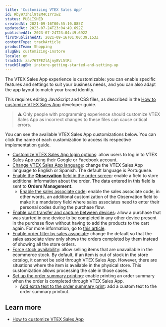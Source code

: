 ```yaml
---
title: 'Customizing VTEX Sales App'
id: Rby973h1l9tEM4C1YrzwZ
status: PUBLISHED
createdAt: 2021-09-16T00:55:10.885Z
updatedAt: 2023-07-24T23:04:49.692Z
publishedAt: 2023-07-24T23:04:49.692Z
firstPublishedAt: 2021-09-16T01:00:39.153Z
contentType: trackArticle
productTeam: Shopping
slugEN: customizing-instore
locale: en
trackId: zav76TFEZlAjnyBVL5tRc
trackSlugEN: instore-getting-started-and-setting-up
---
```


The VTEX Sales App experience is customizable: you can enable specific features and settings to suit your business needs, and you can also adapt the app layout to match your brand identity.

This requires editing JavaScript and CSS files, as described in the [How to customize VTEX Sales App](https://developers.vtex.com/docs/guides/how-to-customize-vtex-sales-app) developer guide.

> ⚠️ Only people with programming experience should customize VTEX Sales App as incorrect changes to these files can cause critical errors.

You can see the available VTEX Sales App customizations below. You can click the name of each customization to access its respective implementation guide.

* [Customize VTEX Sales App login options](https://developers.vtex.com/docs/guides/how-to-customize-vtex-sales-app#list-of-customizations): allow users to log in to VTEX Sales App using their Google or Facebook account. 
* [Change VTEX Sales App language](https://developers.vtex.com/docs/guides/change-vtex-sales-app-language): change the VTEX Sales App language to English or Spanish. The default language is Portuguese.
* [Enable the](https://developers.vtex.com/vtex-rest-api/docs/enable-the-remarks-field-in-the-order-screen) **[Observation](https://developers.vtex.com/vtex-rest-api/docs/enable-the-remarks-field-in-the-order-screen)** [field in the order screen](https://developers.vtex.com/vtex-rest-api/docs/enable-the-remarks-field-in-the-order-screen): enable a field to store additional information about the order. The data entered in this field is sent to **Orders Management**.
    * [Enable the sales associate code](https://developers.vtex.com/vtex-rest-api/docs/sales-associate-code): enable the sales associate code, in other words, an additional customization of the Observation field to make it a mandatory field where sales associates need to enter their personal codes during the purchase flow.
* [Enable cart transfer and capture between devices](https://developers.vtex.com/vtex-rest-api/docs/enable-cart-transfer-between-devices): allow a purchase that was started in one device to be completed in any other device present in the purchase flow without having to add the products to the cart again.  For more information, go to [this article](https://help.vtex.com/pt/tracks/instore-usando-o-app--4BYzQIwyOHvnmnCYQgLzdr/2hlBqxHlxgFo2o4R52pbsk).
* [Enable order filter by sales associate](https://developers.vtex.com/vtex-rest-api/docs/enable-order-filter-by-sales-associate): change the default so that the sales associate view only shows the orders completed by them instead of showing all the store orders.
* [Force stock availability](https://developers.vtex.com/vtex-rest-api/docs/force-stock-availability): allow selling items that are unavailable in the ecommerce stock. By default, if an item is out of stock in the store catalog, it cannot be sold through VTEX Sales App. However, there are situations where the item is available in the physical store. This customization allows processing the sale in those cases.
* [Set up the order summary printing](https://developers.vtex.com/docs/guides/how-to-customize-vtex-sales-app#list-of-customizations): enable printing an order summary when the order is completed through VTEX Sales App.
    * [Add extra text to the order summary print](https://developers.vtex.com/vtex-rest-api/docs/add-extra-text-to-the-order-print): add a custom text to the order summary printout.

## Learn more

* [How to customize VTEX Sales App](https://developers.vtex.com/docs/guides/how-to-customize-vtex-sales-app)
